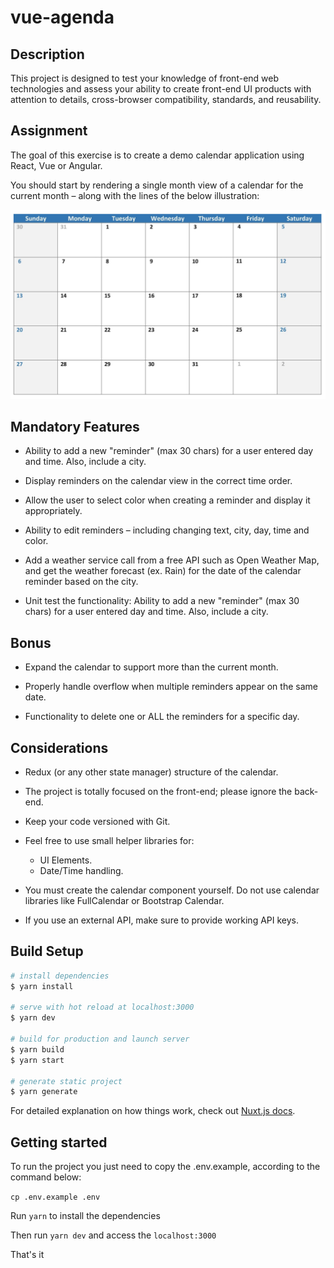# vue-agenda

## Description

This project is designed to test your knowledge of front-end web technologies and assess your ability to create front-end UI products with attention to details, cross-browser compatibility, standards, and reusability.

## Assignment

The goal of this exercise is to create a demo calendar application using React, Vue or Angular.

You should start by rendering a single month view of a calendar for the current month – along
with the lines of the below illustration:

![Calendar Preview](assets/images/calendar-preview.png)

## Mandatory Features

- Ability to add a new "reminder" (max 30 chars) for a user entered day and time. Also, include a city.

- Display reminders on the calendar view in the correct time order.

- Allow the user to select color when creating a reminder and display it appropriately.

- Ability to edit reminders – including changing text, city, day, time and color.

- Add a weather service call from a free API such as Open Weather Map, and get the weather forecast (ex. Rain) for the date of the calendar reminder based on the city.

- Unit test the functionality: Ability to add a new "reminder" (max 30 chars) for a user entered day and time. Also, include a city.

## Bonus

- Expand the calendar to support more than the current month.

- Properly handle overflow when multiple reminders appear on the same date.

- Functionality to delete one or ALL the reminders for a specific day.

## Considerations

- Redux (or any other state manager) structure of the calendar.

- The project is totally focused on the front-end; please ignore the back-end.

- Keep your code versioned with Git.

- Feel free to use small helper libraries for:

  - UI Elements.
  - Date/Time handling.

- You must create the calendar component yourself. Do not use calendar libraries like FullCalendar or Bootstrap Calendar.

- If you use an external API, make sure to provide working API keys.

## Build Setup

```bash
# install dependencies
$ yarn install

# serve with hot reload at localhost:3000
$ yarn dev

# build for production and launch server
$ yarn build
$ yarn start

# generate static project
$ yarn generate
```

For detailed explanation on how things work, check out [Nuxt.js docs](https://nuxtjs.org).

## Getting started

To run the project you just need to copy the .env.example, according to the command below:

`cp .env.example .env`

Run `yarn` to install the dependencies

Then run `yarn dev` and access the `localhost:3000`

That's it
